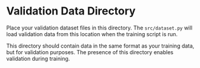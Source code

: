 # Validation Data Directory

Place your validation dataset files in this directory. The `src/dataset.py` will load validation data from this location when the training script is run.

This directory should contain data in the same format as your training data, but for validation purposes. The presence of this directory enables validation during training. 
